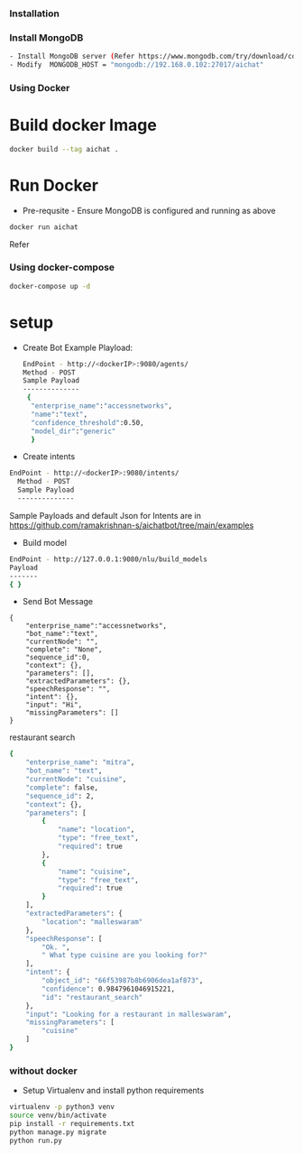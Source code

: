 
### Installation

### Install MongoDB
```sh
- Install MongoDB server (Refer https://www.mongodb.com/try/download/community)
- Modify  MONGODB_HOST = "mongodb://192.168.0.102:27017/aichat" 

```
### Using Docker
# Build docker Image
```sh
docker build --tag aichat .
```
# Run Docker
- Pre-requsite - Ensure MongoDB is configured and running as above
```sh
docker run aichat
```
Refer 
### Using docker-compose 
```sh
docker-compose up -d
```

# setup 
- Create Bot Example Playload:
  ```sh
  EndPoint - http://<dockerIP>:9080/agents/
  Method - POST
  Sample Payload
  --------------
   {
    "enterprise_name":"accessnetworks",
    "name":"text",
    "confidence_threshold":0.50,
    "model_dir":"generic"
    }

- Create intents
```sh
EndPoint - http://<dockerIP>:9080/intents/
  Method - POST
  Sample Payload
  --------------
```
 Sample Payloads and default Json for Intents are in https://github.com/ramakrishnan-s/aichatbot/tree/main/examples


- Build model
```sh
EndPoint - http://127.0.0.1:9080/nlu/build_models
Payload
-------
{ }
```
- Send Bot Message

```sample welcome (initial start of conversation) message
{
    "enterprise_name":"accessnetworks",
    "bot_name":"text",
    "currentNode": "",
    "complete": "None",
	"sequence_id":0,
    "context": {},
    "parameters": [],
    "extractedParameters": {},
    "speechResponse": "",
    "intent": {},
    "input": "Hi",
    "missingParameters": []
}
```

restaurant search
```sh
{
    "enterprise_name": "mitra",
    "bot_name": "text",
    "currentNode": "cuisine",
    "complete": false,
    "sequence_id": 2,
    "context": {},
    "parameters": [
        {
            "name": "location",
            "type": "free_text",
            "required": true
        },
        {
            "name": "cuisine",
            "type": "free_text",
            "required": true
        }
    ],
    "extractedParameters": {
        "location": "malleswaram"
    },
    "speechResponse": [
        "Ok. ",
        " What type cuisine are you looking for?"
    ],
    "intent": {
        "object_id": "66f53987b8b6906dea1af873",
        "confidence": 0.9847961046915221,
        "id": "restaurant_search"
    },
    "input": "Looking for a restaurant in malleswaram",
    "missingParameters": [
        "cuisine"
    ]
}
```

### without docker

* Setup Virtualenv and install python requirements
```sh
virtualenv -p python3 venv
source venv/bin/activate
pip install -r requirements.txt
python manage.py migrate
python run.py
```


